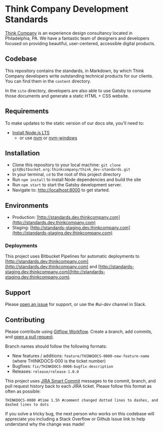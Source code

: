 # Think Company Development Standards
[Think Company](http://thinkcompany.com) is an experience design consultancy located in Philadelphia, PA. We have a fantastic team of designers and developers focused on providing beautiful, user-centered, accessible digital products.

## Codebase
This repository contains the standards, in Markdown, by which Think Company developers write outstanding technical products for our clients. You can find them in the `content` directory.

In the `site` directory, developers are also able to use Gatsby to consume those documents and generate a static HTML + CSS website.

## Requirements
To make updates to the static version of our docs site, you'll need to:

- [Install Node.js LTS](https://nodejs.org/en/download/)
    - or use [nvm](https://github.com/creationix/nvm) or [nvm-windows](https://github.com/coreybutler/nvm-windows)

## Installation
- Clone this repository to your local machine: `git clone git@bitbucket.org:thinkcompany/think_dev-standards.git`
- In your terminal, `cd` to the root of this project directory
- Run `npm install` to install Node dependencies and build the site
- Run `npm start` to start the Gatsby development server.
- Navigate to: [http://localhost:8000](http://localhost:8000) to get started.

## Environments
- Production: [http://standards.dev.thinkcompany.com](http://standards.dev.thinkcompany.com)
- Staging: [http://standards-staging.dev.thinkcompany.com](http://standards-staging.dev.thinkcompany.com)

### Deployments
This project uses Bitbucket Pipelines for automatic deployments to [http://standards.dev.thinkcompany.com](http://standards.dev.thinkcompany.com) and [http://standards-staging.dev.thinkcompany.com](http://standards-staging.dev.thinkcompany.com).

## Support
Please [open an issue](https://thinkbrownstone.atlassian.net/projects/THINKDOCS/issues?filter=allissues) for support, or use the *#ui-dev* channel in Slack.

## Contributing
Please contribute using [Gitflow Workflow](https://www.atlassian.com/git/tutorials/comparing-workflows/gitflow-workflow). Create a branch, add commits, and [open a pull request](https://bitbucket.org/thinkcompany/broadstreetminhcc_site/pull-requests/).

Branch names should follow the following formats:

- New features / additions: `feature/THINKDOCS-0000-new-feature-name` (where THINKDOCS-000 is the ticket number)
- Bugfixes: `fix/THINKDOCS-0000-bugfix-description`
- Releases: `release/release-1.0.0` 

This project uses [JIRA Smart Commit](https://confluence.atlassian.com/fisheye/using-smart-commits-298976812.html) messages to tie commit, branch, and pull request history back to each JIRA ticket. Please follow this format as often as possible:

```
THINKDOCS-0000 #time 1.5h #comment changed dotted lines to dashes, and dashed lines to dots
```

If you solve a tricky bug, the next person who works on this codebase will appreciate you including a Stack Overflow or Github Issue link to help understand why the change was made!